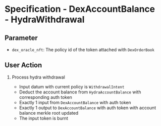 # Specification - DexAccountBalance - HydraWithdrawal

## Parameter

- `dex_oracle_nft`: The policy id of the token attached with `DexOrderBook`

## User Action

1. Process hydra withdrawal

   - Input datum with current policy is `WithdrawalIntent`
   - Deduct the account balance from `HydraAccountBalance` with corresponding auth token
   - Exactly 1 input from `DexAccountBalance` with auth token
   - Exactly 1 output to `DexAccountBalance` with auth token with account balance merkle root updated
   - The input token is burnt
